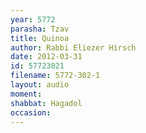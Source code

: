 ```yaml
---
year: 5772
parasha: Tzav
title: Quinoa
author: Rabbi Eliezer Hirsch
date: 2012-03-31
id: 57723021
filename: 5772-302-1
layout: audio
moment: 
shabbat: Hagadol
occasion: 
---
```

